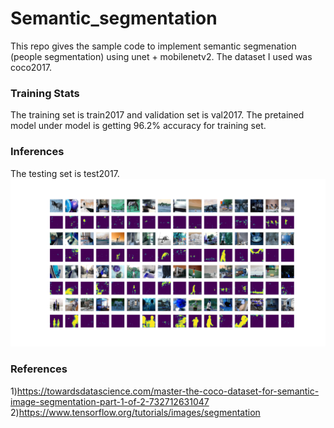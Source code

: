 # Semantic_segmentation
This repo gives the sample code to implement semantic segmenation (people segmentation) using unet + mobilenetv2.
The dataset I used was coco2017. 

### Training Stats
The training set is train2017 and validation set is val2017. The pretained model under model is getting 96.2% accuracy for training set. 

### Inferences
The testing set is test2017. 
![](result.png)


### References
1)https://towardsdatascience.com/master-the-coco-dataset-for-semantic-image-segmentation-part-1-of-2-732712631047
2)https://www.tensorflow.org/tutorials/images/segmentation 
